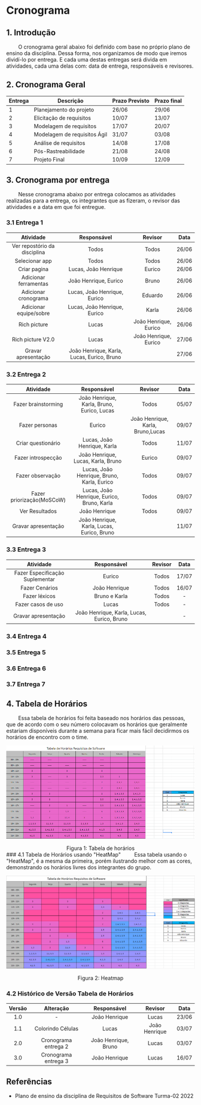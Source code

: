 # Cronograma

## 1. Introdução
&emsp;&emsp; O cronograma geral abaixo foi definido com base no próprio plano de ensino da disciplina. Dessa forma, nos organizamos de modo que iremos dividí-lo por entrega. E cada uma destas entregas será divida em atividades, cada uma delas com: data de entrega, responsáveis e revisores.

## 2. Cronograma Geral

<center>

| Entrega | Descrição                    | Prazo Previsto | Prazo final |
|---------|------------------------------|----------------|-------------|
|    1    |    Planejamento do projeto   |      26/06     |    29/06    |
|    2    |   Elicitação de requisitos   |      10/07     |    13/07    |
|    3    |    Modelagem de requisitos   |      17/07     |    20/07    |
|    4    | Modelagem de requisitos Ágil |      31/07     |    03/08    |
|    5    |     Análise de requisitos    |      14/08     |    17/08    |
|    6    |      Pós-Rastreabilidade     |      21/08     |    24/08    |
|    7    |         Projeto Final        |      10/09     |    12/09    |

</center>

## 3. Cronograma por entrega
&emsp;&emsp; Nesse cronograma abaixo por entrega colocamos as atividades realizadas para a entrega, os integrantes que as fizeram, o revisor das atividades e a data em que foi entregue. 
### 3.1 Entrega 1

<center>

|           Atividade          |          Responsável                 |    Revisor            |  Data |
|:----------------------------:|:------------------------------------:|:---------------------:|:-----:|
| Ver repostório da disciplina |             Todos                    |       Todos                | 26/06 |
|        Selecionar app        |             Todos                    |       Todos                | 26/06 |
|         Criar pagina         |     Lucas, João Henrique             |  Eurico                    | 26/06 |
|     Adicionar ferramentas    |     João Henrique, Eurico            |       Bruno                 | 26/06 |
|     Adicionar cronograma     |     Lucas, João Henrique, Eurico     |       Eduardo                | 26/06 |
|    Adicionar equipe/sobre    |     Lucas, João Henrique, Eurico     |       Karla                | 26/06 |
|         Rich picture         |             Lucas                    |    João Henrique, Eurico      | 26/06 |
|       Rich picture V2.0      |             Lucas                    | João Henrique, Eurico | 27/06 |
|      Gravar apresentação     |   João Henrique, Karla, Lucas, Eurico, Bruno  |                       | 27/06 |

</center>

### 3.2 Entrega 2

<center>

|           Atividade          |          Responsável                 |    Revisor            |  Data |
|:----------------------------:|:------------------------------------:|:---------------------:|:-----:|
| Fazer brainstorming |    João Henrique, Karla, Bruno, Eurico, Lucas |       Todos           | 05/07 |
|        Fazer personas        |  Eurico |     João Henrique, Karla, Bruno,Lucas    | 09/07 |
|         Criar questionário   |     Lucas, João Henrique, Karla             |  Todos               | 11/07 |
|     Fazer introspecção       |     João Henrique, Lucas, Karla, Bruno            |       Eurico           | 09/07 |
|     Fazer observação         |     Lucas, João Henrique, Bruno, Karla, Eurico    |       Todos         | 09/07 |
|    Fazer priorização(MoSCoW)        |     Lucas, João Henrique, Eurico, Bruno, Karla  |     Todos           | 09/07 |
|         Ver Resultados       |             João Henrique                   | Todos | 09/07 |
|      Gravar apresentação     |   João Henrique, Karla, Lucas, Eurico, Bruno|                | 11/07 |

</center>

### 3.3 Entrega 3

<center>

|           Atividade          |          Responsável                 |    Revisor            |  Data |
|:----------------------------:|:------------------------------------:|:---------------------:|:-----:|
| Fazer Especificação Suplementar |    Eurico |       Todos           | 17/07 |
|        Fazer Cenários        |  João Henrique |     Todos    | 16/07 |
|         Fazer léxicos   |     Bruno e Karla             |  Todos               | - |
|     Fazer casos de uso       |     Lucas            |       Todos           | - |
|      Gravar apresentação     |   João Henrique, Karla, Lucas, Eurico, Bruno|                | - |

</center>

### 3.4 Entrega 4

### 3.5 Entrega 5

### 3.6 Entrega 6

### 3.7 Entrega 7

## 4. Tabela de Horários
&emsp;&emsp; Essa tabela de horários foi feita baseado nos horários das pessoas, que de acordo com o seu número colocavam os horários que geralmente estariam disponíveis durante a semana para ficar mais fácil decidirmos os horários de encontro com o time.

![Tabela de horários](../assets/membros/horarios.png)
<center>
Figura 1: Tabela de horários
</center>
### 4.1 Tabela de Horários usando "HeatMap"
&emsp;&emsp; Essa tabela usando o "HeatMap", é a mesma da primeira, porém ilustrando melhor com as cores, demonstrando os horários livres dos integrantes do grupo.

![HeatMap](../assets/membros/horariosV2.PNG)

<center>
Figura 2: Heatmap
</center>

### 4.2 Histórico de Versão Tabela de Horários

| Versão |     Alteração     |  Responsável  |    Revisor    |  Data |
|:------:|:-----------------:|:-------------:|:-------------:|:-----:|
|   1.0  |         -         | João Henrique |     Lucas     | 23/06 |
|   1.1  | Colorindo Células |     Lucas     | João Henrique | 03/07 |
|   2.0  | Cronograma entrega 2 | João Henrique, Bruno | Lucas | 03/07 |
|   3.0  | Cronograma entrega 3 | João Henrique | Lucas | 16/07 |

## Referências
- Plano de ensino da disciplina de Requisitos de Software Turma-02 2022
